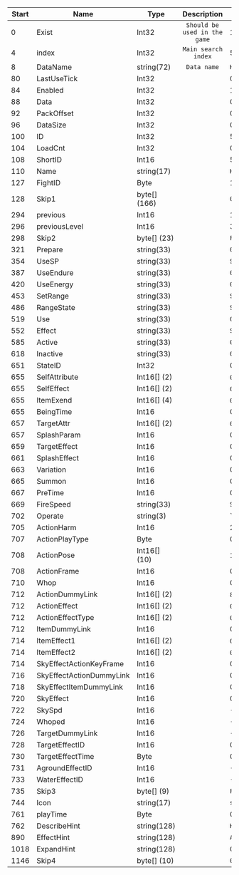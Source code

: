 |Start|Name|Type|Description|Example|
|---|---|---|:---:|---|
|0|Exist|Int32|`Should be used in the game`|1|
|4|index|Int32|`Main search index`|547|
|8|DataName|string(72)|`Data name`|`Holy Light`|
|80|LastUseTick|Int32||0|
|84|Enabled|Int32||1|
|88|Data|Int32||0|
|92|PackOffset|Int32||0|
|96|DataSize|Int32||0|
|100|ID|Int32||547|
|104|LoadCnt|Int32||0|
|108|ShortID|Int16||547|
|110|Name|string(17)||`Holy Light`|
|127|FightID|Byte||1|
|128|Skip1|byte[] (166)||`0D05FEFEFEFEFEFEFEFEFEFEFEFEFEFEFEFE0100FFFFFEFFFEFFFEFFFEFFFEFFFEFFFEFFFEFFFEFFFEFFFEFFFEFFFEFFFEFF0100FFFFFEFFFEFFFEFFFEFFFEFFFEFFFEFFFEFFFEFFFEFFFEFFFEFFFEFFFEFF0100FFFFFEFFFEFFFEFFFEFFFEFFFEFFFEFFFEFFFEFFFEFFFEFFFEFFFEFFFEFFFFFFFFFF0000FEFF0000000000000000000000000000000000000000000000000000000000000000000000000000000002017D00`|
|294|previous|Int16||122|
|296|previousLevel|Int16||3|
|298|Skip2|byte[] (23)||`FEFFFEFFFEFFFEFF010101005802050201000000000003`|
|321|Prepare|string(33)||`0`|
|354|UseSP|string(33)||`SkillSp_Sgmy`|
|387|UseEndure|string(33)||`0`|
|420|UseEnergy|string(33)||`0`|
|453|SetRange|string(33)||`SkillArea_Square_Sgmy`|
|486|RangeState|string(33)||`SkillArea_State_Sgmy`|
|519|Use|string(33)||`0`|
|552|Effect|string(33)||`Skill_Sgmy_End`|
|585|Active|string(33)||`0`|
|618|Inactive|string(33)||`0`|
|651|StateID|Int32||0|
|655|SelfAttribute|Int16[] (2)||`0`, `0`|
|655|SelfEffect|Int16[] (2)||`0`, `0`|
|655|ItemExend|Int16[] (4)||`0`, `0`, `0`, `0`|
|655|BeingTime|Int16||0|
|657|TargetAttr|Int16[] (2)||`0`, `0`|
|657|SplashParam|Int16||0|
|659|TargetEffect|Int16||0|
|661|SplashEffect|Int16||0|
|663|Variation|Int16||0|
|665|Summon|Int16||0|
|667|PreTime|Int16||0|
|669|FireSpeed|string(33)||`SkillCooldown_Sgmy`|
|702|Operate|string(3)||``|
|705|ActionHarm|Int16||256|
|707|ActionPlayType|Byte||0|
|708|ActionPose|Int16[] (10)||`1`, `12`, `0`, `0`, `0`, `0`, `0`, `0`, `0`, `0`|
|708|ActionFrame|Int16||0|
|710|Whop|Int16||0|
|712|ActionDummyLink|Int16[] (2)||`82`, `-1`|
|712|ActionEffect|Int16[] (2)||`0`, `0`|
|712|ActionEffectType|Int16[] (2)||`0`, `0`|
|712|ItemDummyLink|Int16||0|
|714|ItemEffect1|Int16[] (2)||`0`, `0`|
|714|ItemEffect2|Int16[] (2)||`0`, `1`|
|714|SkyEffectActionKeyFrame|Int16||0|
|716|SkyEffectActionDummyLink|Int16||0|
|718|SkyEffectItemDummyLink|Int16||0|
|720|SkyEffect|Int16||0|
|722|SkySpd|Int16||-1|
|724|Whoped|Int16||-1|
|726|TargetDummyLink|Int16||-1|
|728|TargetEffectID|Int16||0|
|730|TargetEffectTime|Byte||0|
|731|AgroundEffectID|Int16||-256|
|733|WaterEffectID|Int16||-1|
|735|Skip3|byte[] (9)||`FF0000FE00B9030000`|
|744|Icon|string(17)||`s0547.tga`|
|761|playTime|Byte||0|
|762|DescribeHint|string(128)||`Heals nearby party members within 5 seconds. Causes stun on self.`|
|890|EffectHint|string(128)||`Allies or Party members will receive a large amount of HP within the skill area. It will last for 5 seconds. Max skill level is`|
|1018|ExpandHint|string(128)||`0`|
|1146|Skip4|byte[] (10)||`00000101000000000000`|
